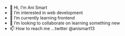 - 👋 Hi, I’m Ani Smart
- 👀 I’m interested in web development
- 🌱 I’m currently learning frontend
- 💞️ I’m looking to collaborate on learning something new
- 📫 How to reach me ...twitter @anismart13

<!---
AniSmart-86/AniSmart-86 is a ✨ special ✨ repository because its `README.md` (this file) appears on your GitHub profile.
You can click the Preview link to take a look at your changes.
--->
